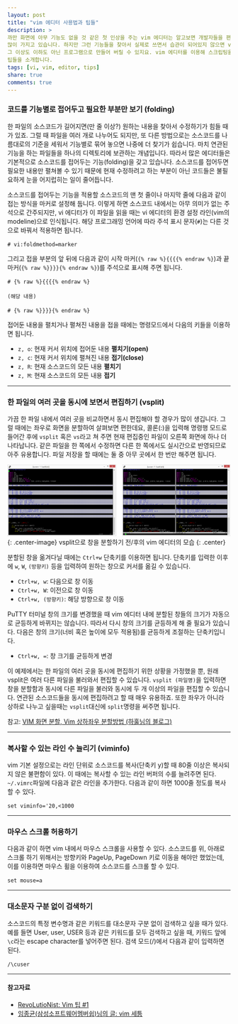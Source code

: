 ```yaml
---
layout: post
title: "vim 에디터 사용법과 팁들"
description: >
까만 화면에 아무 기능도 없을 것 같은 첫 인상을 주는 vim 에디터는 알고보면 개발자들을 편리하게 해주는 강력한 기능들을
많이 가지고 있습니다. 하지만 그런 기능들을 찾아서 실제로 쓰면서 습관이 되어있지 않으면 vim 에디터를 단순한 메모장의
그 이상도 이하도 아닌 프로그램으로 만들어 버릴 수 있지요. vim 에디터를 이용해 스크립팅을 할 때 편리함을 주는 몇 가지
팁들을 소개합니다.
tags: [vi, vim, editor, tips]
share: true
comments: true
---
```


### 코드를 기능별로 접어두고 필요한 부분만 보기 (folding)

한 파일의 소스코드가 길어지면(만 줄 이상?) 원하는 내용을 찾아서 수정하기가 힘들 때가 있죠. 그럴 때 파일을 여러 개로
나누어도 되지만, 또 다른 방법으로는 소스코드를 나름대로의 기준을 세워서 기능별로 묶어 놓으면 나중에 더 찾기가 쉽습니다.
마치 연관된 기능을 하는 파일들을 하나의 디렉토리에 보관하는 개념입니다. 따라서 많은 에디터들은 기본적으로 소스코드를
접어두는 기능(folding)을 갖고 있습니다. 소스코드를 접어두면 필요한 내용만 펼쳐볼 수 있기 때문에 현재 수정하려고 하는
부분이 아닌 코드들은 불필요하게 눈을 어지럽히는 일이 줄어듭니다.

소스코드를 접어두는 기능을 적용할 소스코드의 맨 첫 줄이나 마지막 줄에 다음과 같이 접는 방식을 마커로 설정해 둡니다.
이렇게 하면 소스코드 내에서는 아무 의미가 없는 주석으로 간주되지만, vi 에디터가 이 파일을 읽을 때는 vi 에디터의 환경
설정 라인(vim의 modeline)으로 인식됩니다. 해당 프로그래밍 언어에 따라 주석 표시 문자(`#`)는 다른 것으로 바꿔서 적용하면
됩니다.

```
# vi:foldmethod=marker
```

그리고 접을 부분의 앞 뒤에 다음과 같이 시작 마커(`{% raw %}{{{{% endraw %}`)과 끝 마커(`{% raw %}}}}{% endraw %}`)를
주석으로 표시해 주면 됩니다.

```
# {% raw %}{{{{% endraw %}

(해당 내용)

# {% raw %}}}}{% endraw %}
```

접어둔 내용을 펼치거나 펼쳐진 내용을 접을 때에는 명령모드에서 다음의 키들을 이용하면 됩니다.

* `z, o`: 현재 커서 위치에 접어둔 내용 **펼치기(open)**
* `z, c`: 현재 커서 위치에 펼쳐진 내용 **접기(close)**
* `z, R`: 현재 소스코드의 모든 내용 **펼치기**
* `z, M`: 현재 소스코드의 모든 내용 **접기**

---

### 한 파일의 여러 곳을 동시에 보면서 편집하기 (vsplit)

가끔 한 파일 내에서 여러 곳을 비교하면서 동시 편집해야 할 경우가 많이 생깁니다. 그럴 때에는 좌우로 화면을 분할하여
살펴보면 편한데요, 콜론(:)을 입력해 명령행 모드로 들어간 후에 `vsplit` 혹은 `vs`라고 쳐 주면 현재 편집중인 파일이 오른쪽
화면에 하나 더 나타납니다. 같은 파일을 한 쪽에서 수정하면 다른 한 쪽에서도 실시간으로 반영되므로 아주 유용합니다. 파일
저장을 할 때에는 둘 중 아무 곳에서 한 번만 해주면 됩니다.

![Image](/images/2017-08-11/vsplit.png?170924 "vsplit"){: .center-image}
vsplit으로 창을 분할하기 전/후의 vim 에디터의 모습
{: .center}

분할된 창을 옮겨다닐 때에는 `Ctrl+w` 단축키를 이용하면 됩니다. 단축키를 입력한 이후에 `w`, `W`, `(방향키)` 등을 입력하여
원하는 창으로 커서를 옮길 수 있습니다.

* `Ctrl+w, w`: 다음으로 창 이동
* `Ctrl+w, W`: 이전으로 창 이동
* `Ctrl+w, (방향키)`: 해당 방향으로 창 이동

PuTTY 터미널 창의 크기를 변경했을 때 vim 에디터 내에 분할된 창들의 크기가 자동으로 균등하게 바뀌지는 않습니다. 따라서
다시 창의 크기를 균등하게 해 줄 필요가 있습니다. 다음은 창의 크기(너비 혹은 높이에 모두 적용됨)를 균등하게 조절하는
단축키입니다.

* `Ctrl+w, =`: 창 크기를 균등하게 변경

이 예제에서는 한 파일의 여러 곳을 동시에 편집하기 위한 상황을 가정했을 뿐, 원래 vsplit은 여러 다른 파일을 불러와서
편집할 수 있습니다. `vsplit (파일명)`을 입력하면 창을 분할함과 동시에 다른 파일을 불러와 동시에 두 개 이상의 파일을
편집할 수 있습니다. 연관된 소스코드들을 동시에 편집하려고 할 때 매우 유용하죠. 또한 좌우가 아니라 상하로 나누고 싶을때는
`vsplit`대신에 `split`명령을 써주면 됩니다.

참고: [VIM 화면 분할, Vim 상하좌우 분할방법 (하훌님의 블로그)](http://noon.tistory.com/1353)

---

### 복사할 수 있는 라인 수 늘리기 (viminfo)

vim 기본 설정으로는 라인 단위로 소스코드를 복사(단축키 y)할 때 80줄 이상은 복사되지 않은 불편함이 있다. 이 때에는
복사할 수 있는 라인 버퍼의 수를 늘려주면 된다. `~/.vimrc`파일에 다음과 같은 라인을 추가한다. 다음과 같이 하면 1000줄
정도를 복사할 수 있다.

```
set viminfo='20,<1000
```

---

### 마우스 스크롤 허용하기

다음과 같이 하면 vim 내에서 마우스 스크롤을 사용할 수 있다. 소스코드를 위, 아래로 스크롤 하기 위해서는 방향키와 PageUp,
PageDown 키로 이동을 해야만 했었는데, 이를 이용하면 마우스 휠을 이용하여 소스코드를 스크롤 할 수 있다.

```
set mouse=a
```

---

### 대소문자 구분 없이 검색하기

소스코드의 특정 변수명과 같은 키워드를 대소문자 구분 없이 검색하고 싶을 때가 있다. 예를 들면 User, user, USER 등과 같은
키워드를 모두 검색하고 싶을 때, 키워드 앞에 `\c`라는 escape character를 넣어주면 된다. 검색 모드(/)에서 다음과 같이
입력하면 된다.

```
/\cuser
```

---


#### 참고자료

* [RevoLutioNist: Vim 팁 #1](http://revoman.tistory.com/category/Unix%20%26%20Linux/VI/VIM)
* [임종균(삼성소프트웨어멤버쉽)님의 글: vim 세틍](http://blog.naver.com/coolguylyun/60022671621)